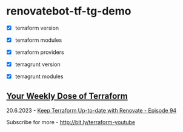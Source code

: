 # renovatebot-tf-tg-demo

- [x] terraform version
- [x] terraform modules
- [x] terraform providers
- [x] terragrunt version
- [x] terragrunt modules


## [Your Weekly Dose of Terraform](http://bit.ly/terraform-youtube)

20.6.2023 - [Keep Terraform Up-to-date with Renovate - Episode 94](https://www.youtube.com/watch?v=l28pukLJvss)

Subscribe for more - http://bit.ly/terraform-youtube
